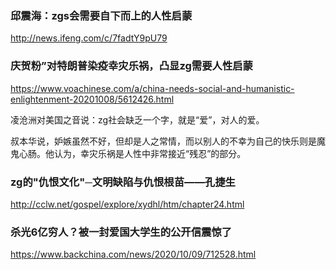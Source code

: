 ### 邱震海：zgs会需要自下而上的人性启蒙
http://news.ifeng.com/c/7fadtY9pU79

### 庆贺粉”对特朗普染疫幸灾乐祸，凸显zg需要人性启蒙
https://www.voachinese.com/a/china-needs-social-and-humanistic-enlightenment-20201008/5612426.html

凌沧洲对美国之音说：zg社会缺乏一个字，就是“爱”，对人的爱。

叔本华说，妒嫉虽然不好，但却是人之常情，而以别人的不幸为自己的快乐则是魔鬼心肠。他认为，幸灾乐祸是人性中非常接近“残忍”的部分。

### zg的"仇恨文化"─文明缺陷与仇恨根苗——孔捷生
http://cclw.net/gospel/explore/xydhl/htm/chapter24.html

### 杀光6亿穷人？被一封爱国大学生的公开信震惊了
https://www.backchina.com/news/2020/10/09/712528.html
